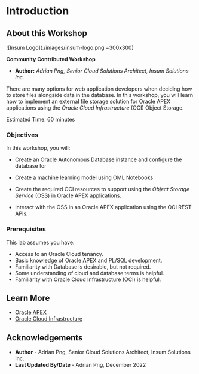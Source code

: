 # Introduction

## About this Workshop

![Insum Logo](./images/insum-logo.png =300x300)

**Community Contributed Workshop**

* **Author:** *Adrian Png, Senior Cloud Solutions Architect, Insum Solutions Inc.*

There are many options for web application developers when deciding how to store files alongside data in the database. In this workshop, you will learn how to implement an external file storage solution for Oracle APEX applications using the *Oracle Cloud Infrastructure* (OCI) Object Storage.

Estimated Time: 60 minutes

### Objectives

In this workshop, you will:

* Create an Oracle Autonomous Database instance and configure the database for
* Create a machine learning model using OML Notebooks

* Create the required OCI resources to support using the *Object Storage Service* (OSS) in Oracle APEX applications.
* Interact with the OSS in an Oracle APEX application using the OCI REST APIs.

### Prerequisites

This lab assumes you have:

* Access to an Oracle Cloud tenancy.
* Basic knowledge of Oracle APEX and PL/SQL development.
* Familiarity with Database is desirable, but not required.
* Some understanding of cloud and database terms is helpful.
* Familiarity with Oracle Cloud Infrastructure (OCI) is helpful.

## Learn More

* [Oracle APEX](https://apex.oracle.com/learnmore)
* [Oracle Cloud Infrastructure](https://www.oracle.com/cloud/)

## Acknowledgements

* **Author** - Adrian Png, Senior Cloud Solutions Architect, Insum Solutions Inc.
* **Last Updated By/Date** - Adrian Png, December 2022
